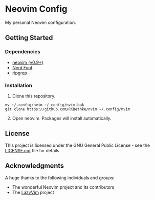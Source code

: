# Neovim Config

My personal Neovim configuration.

## Getting Started

### Dependencies

- [neovim (v0.9+)](https://github.com/neovim/neovim/releases/tag/v0.9.0)
- [Nerd Font](https://www.nerdfonts.com/)
- [ripgrep](https://github.com/BurntSushi/ripgrep)

### Installation

1. Clone this repository.

```
mv ~/.config/nvim ~/.config/nvim.bak
git clone https://github.com/RKBethke/nvim ~/.config/nvim
```

2. Open neovim. Packages will install automatically.

## License

This project is licensed under the GNU General Public License - see the [LICENSE.md](LICENSE.md) file for details.

## Acknowledgments

A huge thanks to the following individuals and groups:

- The wonderful Neovim project and its contributors
- The [LazyVim](https://github.com/LazyVim/LazyVim) project
